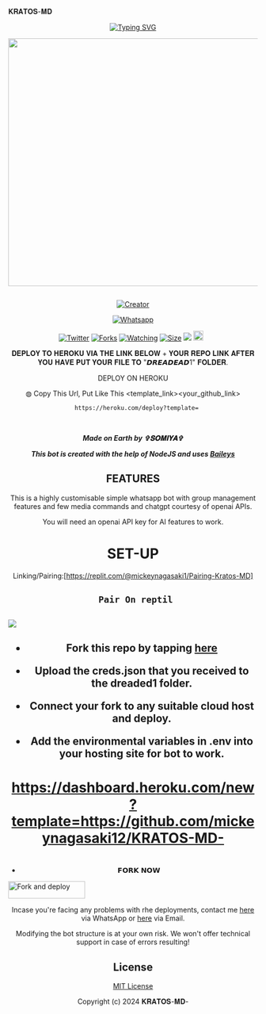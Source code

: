 𝐊𝐑𝐀𝐓𝐎𝐒-𝐌𝐃
<div align="center">
<a href="https://git.io/typing-svg"><img src="https://readme-typing-svg.demolab.com?font=Black+Ops+One&size=50&pause=1000&color=1BAFBAFF&center=true&width=910&height=100&lines=𝕂ℝ𝔸𝕋𝕆𝕊-𝕄𝔻;WHATSAPP+BOT;CREATED+BY+𝕊𝕆𝕄𝕀𝕐𝔸 ℕ𝔼𝔾𝕀" alt="Typing SVG" /></a>
  </p>
  
<p align="center">
<img src="https://telegra.ph/file/e6f62ca0b578519895e91.jpg" width="650" height="500"/>
</p>
<p align="center">
  <a href="#"><img src="http://readme-typing-svg.herokuapp.com?color=d1fa02&center=true&vCenter=true&multiline=false&lines=KRATOS-MD+WHATSAPP+BOT" alt="">
</p>
<p align="center">
<a href="#"><img title="Creator" src="https://img.shields.io/badge/Creator-KRATOS-MD-red.svg?style=for-the-badge&logo=github"></a>
</p>
<p align="center">
<a href="'https://wa.me/+254740782927yoh+𝐊𝐑𝐀𝐓𝐎𝐒-𝐌𝐃-+nishow+venye+nitadeploy+classic-ai'"><img title="Whatsapp" src="'https://wa.me/244703542294yoh+𝐊𝐑𝐀𝐓𝐎𝐒-𝐌𝐃- +nishow+venye+nitadeploy+KRATOS-MD-'?color=green&style=flat-square"></a>
  
<a href="https://wa.me/254740782927yohyoh+𝐊𝐑𝐀𝐓𝐎𝐒-𝐌𝐃-"><img title="Twitter" src="https://x.com/NSirm5?s=09?color=black&style=flat-square"></a>
<a href="https://github.com/mickeynagasaki12/KRATOS-MD-/network/members"><img title="Forks" src="https://img.shields.io/github/for/mickeynagasaki12/KRATOS-MD-?color=yellow&style=flat-square"></a>
<a href="https://github.com/mickeynagasaki12/KRATOS-MD-/watchers"><img title="Watching" src="https://img.shields.io/github/watchers/drexmose/drex-ai?label=Watchers&color=red&style=flat-square"></a>
<a href="https://github.com/mickeynagasaki12/KRATOS-MD-/"><img title="Size" src="https://img.shields.io/github/repo-size/AlipBot/Api-Alpis?style=flat-square&color=darkred"></a>
<a href="https://hits.seeyoufarm.com"><img src="https://hits.seeyoufarm.com/api/count/incr/badge.svg?url=https://github.com/mickeynagasaki12/KRATOS-MD-/%2Fhit-counter&count_bg=%2379C83D&title_bg=%23555555&icon=probot.svg&icon_color=%2304FF00&title=hits&edge_flat=false"/></a>
<a href="https://github.com/mickeynagasaki12/KRATOS-MD-/graphs/commit-activity"><img height="20" src="https://img.shields.io/badge/Maintained-No-red.svg"></a>&nbsp;&nbsp;
</p>
 
 𝐃𝐄𝐏𝐋𝐎𝐘 𝐓𝐎 𝐇𝐄𝐑𝐎𝐊𝐔 𝐕𝐈𝐀 𝐓𝐇𝐄 𝐋𝐈𝐍𝐊 𝐁𝐄𝐋𝐎𝐖 + 𝐘𝐎𝐔𝐑 𝐑𝐄𝐏𝐎 𝐋𝐈𝐍𝐊 𝐀𝐅𝐓𝐄𝐑 𝐘𝐎𝐔 𝐇𝐀𝐕𝐄 𝐏𝐔𝐓 𝐘𝐎𝐔𝐑 𝐅𝐈𝐋𝐄 𝐓𝐎 "𝘿𝙍𝙀𝘼𝘿𝙀𝘼𝘿1" 𝐅𝐎𝐋𝐃𝐄𝐑.

DEPLOY ON HEROKU<br>

◍ Copy This Url, Put Like This <template_link><your_github_link>

      https://heroku.com/deploy?template=

  <br>
  

***Made on Earth by ✞︎𝐒𝐎𝐌𝐈𝐘𝐀✞︎***


***This bot is created with the help of NodeJS and uses [Baileys](https://github.com/adiwajshing/Baileys)***

## FEATURES
This is a highly customisable simple whatsapp bot with group management features and few media commands and chatgpt courtesy of openai APIs.

You will need an openai API key for AI features to work.

# SET-UP

Linking/Pairing:[https://replit.com/@mickeynagasaki1/Pairing-Kratos-MD]


## ` Pair On reptil`
<h2 align="left">  <a href="[https://replit.com/@mickeynagasaki1/Pairing-Kratos-MD](https://replit.com/@mickeynagasaki1/Pairing-Kratos-MD)"><img src="https://repl.it/badge/github/quiec/whatsasena" /> 
</a>
</h2>



    
<h2 align="center">   



    
<h2 align="center">   

- Fork this repo by tapping  [here](https://github.com/mickeynagasaki12/KRATOS-MD-/fork)


- Upload the creds.json that you received to the dreaded1 folder.

- Connect your fork to any suitable cloud host and deploy.

- Add the environmental variables in .env into your hosting site for bot to work.
</h2>
 
#  https://dashboard.heroku.com/new?template=https://github.com/mickeynagasaki12/KRATOS-MD-

    
 # 
* 𝗙𝗢𝗥𝗞 𝗡𝗢𝗪

<p align="left">
<a href="https://github.com/mickeynagasaki12/KRATOS-MD-/fork"><img align="center" src="https://img.shields.io/badge/Fork This Repo-black?style=for-the-badge&logo=git&logoColor=white" alt="Fork and deploy" height="35" width="155" /></a>





Incase you're facing any problems with rhe deployments, contact me  [here](https://wa.me/254740782927) via WhatsApp or [here](mickeynagasaki12@gmail.com) via Email.

Modifying the bot structure is at your own risk. We won't offer technical support in case of errors resulting!


## License

[MIT License](https://github.com/mickeynagasaki12/KRATOS-MD-/blob/main/LICENSE)

Copyright (c) 2024  𝐊𝐑𝐀𝐓𝐎𝐒-𝐌𝐃-

